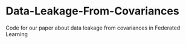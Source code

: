 # Data-Leakage-From-Covariances
Code for our paper about data leakage from covariances in Federated Learning
